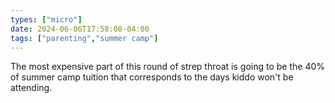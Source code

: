 ```yaml
---
types: ["micro"]
date: 2024-06-06T17:58:08-04:00
tags: ["parenting","summer camp"]
---
```

The most expensive part of this round of strep throat is going to be the 40% of summer camp tuition that corresponds to the days kiddo won't be attending.
